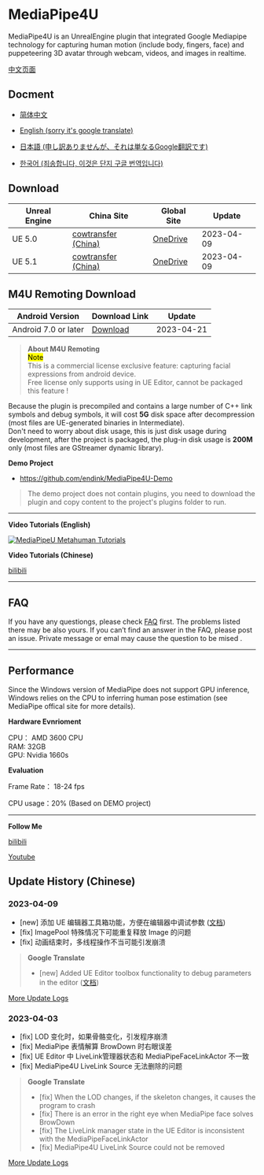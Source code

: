 # MediaPipe4U

MediaPipe4U is an UnrealEngine plugin that integrated Google Mediapipe technology for capturing human motion (include body, fingers, face) and puppeteering 3D avatar through webcam, videos, and images in realtime.

[中文页面](./README_CN.md)

## Docment

- [简体中文](https://opensource.labijie.com/Mediapipe4u-plugin/)   

- [English (sorry it's google translate)](https://opensource-labijie-com.translate.goog/Mediapipe4u-plugin/?_x_tr_sch=http&_x_tr_sl=zh-CN&_x_tr_tl=en&_x_tr_hl=zh-CN&_x_tr_pto=wapp)

- [日本語 (申し訳ありませんが、それは単なるGoogle翻訳です)](https://opensource-labijie-com.translate.goog/Mediapipe4u-plugin/?_x_tr_sl=zh-CN&_x_tr_tl=ja&_x_tr_hl=zh-CN&_x_tr_pto=wapp)

- [한국어 (죄송합니다, 이것은 단지 구글 번역입니다)](https://opensource-labijie-com.translate.goog/Mediapipe4u-plugin/?_x_tr_sl=zh-CN&_x_tr_tl=ko&_x_tr_hl=zh-CN&_x_tr_pto=wapp)

## Download   

| Unreal Engine | China Site | Global Site | Update |
|---| --- | --- |----|
| UE 5.0 | [cowtransfer (China)](https://cowtransfer.com/s/96bb1af764574f) | [OneDrive](https://1drv.ms/u/s!AkmROUeQfSBjzh6RJys4IM8aYn3s?e=dTCVkJ) | 2023-04-09 |
| UE 5.1 | [cowtransfer (China)](https://cowtransfer.com/s/1e711963d7b64b) | [OneDrive](https://1drv.ms/u/s!AkmROUeQfSBjzh3Eeq1cxp1nIg8j?e=XnIH3N) | 2023-04-09 |
  

## M4U Remoting Download

| Android Version | Download Link | Update |
|---| --- | --- |
| Android 7.0 or later | [Download](https://github.com/endink/Mediapipe4u-plugin/releases/download/M4URemoting_20230421/M4URemoting_20230421.apk) | 2023-04-21 |


> **About M4U Remoting**   
> <mark>Note</mark>    
> This is a commercial license exclusive feature: capturing facial expressions from android device.   
> Free license only supports using in UE Editor, cannot be packaged this feature !

<!-- > ### 历史版本  
> 
> - **Unreal Engine 5.0**
>
>  - [One Drive](https://1drv.ms/u/s!AkmROUeQfSBjzgWrCryGWYDK1SJj?e=7KUhai) (2023-02-27)
>
>  - [奶牛快传](https://cowtransfer.com/s/148d44d7d7bb48) (2023-02-27)
>
>- **Unreal Engine 5.1**
>
>  - [One Drive](https://1drv.ms/u/s!AkmROUeQfSBjzgibw3mJ9vC1kfwl?e=BDsqXt) (2023-03-11)
>
>  - [奶牛快传](https://cowtransfer.com/s/57864613496641) (2023-03-11)    -->
  
Because the plugin is precompiled and contains a large number of C++ link symbols and debug symbols, it will cost **5G** disk space after decompression (most files are UE-generated binaries in Intermediate).   
Don't need to worry about disk usage, this is just disk usage during development, after the project is packaged, the plug-in disk usage is **200M** only (most files are GStreamer dynamic library).
  

**Demo Project**   

- https://github.com/endink/MediaPipe4U-Demo  

> The demo project does not contain plugins, you need to download the plugin and copy content to the project's plugins folder to run.

---   

**Video Tutorials (English)**

[![MediaPipeU Metahuman Tutorials](https://res.cloudinary.com/marcomontalbano/image/upload/v1680609544/video_to_markdown/images/youtube--XLmKnG6UMzo-c05b58ac6eb4c4700831b2b3070cd403.jpg)](https://www.youtube.com/watch?v=XLmKnG6UMzo "MediaPipeU Metahuman Tutorials")

**Video Tutorials (Chinese)**

[bilibili](https://www.bilibili.com/video/BV1124y157hz/)

---   

## FAQ

If you have any questiongs, please check [FAQ](./faq) first. The problems listed there may be also yours. If you can’t find an answer in the FAQ, please post an issue. Private message or emal may cause the question to be mised .

---
## Performance

Since the Windows version of MediaPipe does not support GPU inference, Windows relies on the CPU to inferring human pose estimation (see MediaPipe offical site for more details).

**Hardware Evnrioment**

CPU： AMD 3600 CPU   
RAM: 32GB   
GPU: Nvidia 1660s


**Evaluation** 

Frame Rate： 18-24 fps 

CPU usage：20% (Based on DEMO project)  

---


**Follow Me**

[bilibili](https://space.bilibili.com/481665211)   

[Youtube](https://www.youtube.com/channel/UCiOTp6S7N3GX46_nLQ17CrA)   

## Update History (Chinese)

### 2023-04-09
- [new] 添加 UE 编辑器工具箱功能，方便在编辑器中调试参数 ([文档](https://opensource.labijie.com/Mediapipe4u-plugin/features/ue_editor_toolkits.html))
- [fix] ImagePool 特殊情况下可能重复释放 Image 的问题
- [fix] 动画结束时，多线程操作不当可能引发崩溃

> **Google Translate**   
> - [new] Added UE Editor toolbox functionality to debug parameters in the editor ([文档](https://opensource-labijie-com.translate.goog/Mediapipe4u-plugin/features/ue_editor_toolkits.html?_x_tr_sl=zh-CN&_x_tr_tl=en&_x_tr_hl=zh-CN&_x_tr_pto=wapp))
   
[More Update Logs](https://opensource.labijie.com/Mediapipe4u-plugin/update_logs/)

### 2023-04-03
- [fix] LOD 变化时，如果骨骼变化，引发程序崩溃
- [fix] MediaPipe 表情解算 BrowDown 时右眼误差
- [fix] UE Editor 中 LiveLink管理器状态和 MediaPipeFaceLinkActor 不一致
- [fix] MediaPipe4U LiveLink Source 无法删除的问题 

> **Google Translate**
> - [fix] When the LOD changes, if the skeleton changes, it causes the program to crash
> - [fix] There is an error in the right eye when MediaPipe face solves BrowDown
> - [fix] The LiveLink manager state in the UE Editor is inconsistent with the MediaPipeFaceLinkActor
> - [fix] MediaPipe4U LiveLink Source could not be removed 
   
[More Update Logs](https://opensource.labijie.com/Mediapipe4u-plugin/update_logs/)


